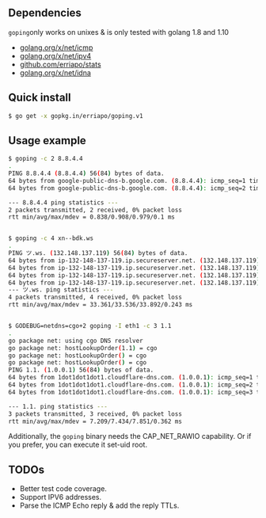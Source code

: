 ## Dependencies

`goping`only works on unixes & is only tested with golang 1.8 and 1.10

* [golang.org/x/net/icmp](https://godoc.org/golang.org/x/net/icmp)
* [golang.org/x/net/ipv4](https://godoc.org/golang.org/x/net/ipv4)
* [github.com/erriapo/stats](https://github.com/erriapo/stats)
* [golang.org/x/net/idna](https://godoc.org/golang.org/x/net/idna)

## Quick install

```bash
$ go get -x gopkg.in/erriapo/goping.v1
```

## Usage example

```bash
$ goping -c 2 8.8.4.4
.
PING 8.8.4.4 (8.8.4.4) 56(84) bytes of data.
64 bytes from google-public-dns-b.google.com. (8.8.4.4): icmp_seq=1 time=838.022µs
64 bytes from google-public-dns-b.google.com. (8.8.4.4): icmp_seq=2 time=978.804µs

--- 8.8.4.4 ping statistics ---
2 packets transmitted, 2 received, 0% packet loss
rtt min/avg/max/mdev = 0.838/0.908/0.979/0.1 ms


$ goping -c 4 xn--bdk.ws
.                                                                                              
PING ツ.ws. (132.148.137.119) 56(84) bytes of data.                                            
64 bytes from ip-132-148-137-119.ip.secureserver.net. (132.148.137.119): icmp_seq=1 time=33.892283ms
64 bytes from ip-132-148-137-119.ip.secureserver.net. (132.148.137.119): icmp_seq=2 time=33.402274ms
64 bytes from ip-132-148-137-119.ip.secureserver.net. (132.148.137.119): icmp_seq=3 time=33.361368ms
64 bytes from ip-132-148-137-119.ip.secureserver.net. (132.148.137.119): icmp_seq=4 time=33.486581ms                                                                                          
--- ツ.ws. ping statistics ---
4 packets transmitted, 4 received, 0% packet loss
rtt min/avg/max/mdev = 33.361/33.536/33.892/0.243 ms


$ GODEBUG=netdns=cgo+2 goping -I eth1 -c 3 1.1
.
go package net: using cgo DNS resolver
go package net: hostLookupOrder(1.1) = cgo
go package net: hostLookupOrder() = cgo
go package net: hostLookupOrder() = cgo
PING 1.1. (1.0.0.1) 56(84) bytes of data.
64 bytes from 1dot1dot1dot1.cloudflare-dns.com. (1.0.0.1): icmp_seq=1 time=7.85096ms
64 bytes from 1dot1dot1dot1.cloudflare-dns.com. (1.0.0.1): icmp_seq=2 time=7.240956ms
64 bytes from 1dot1dot1dot1.cloudflare-dns.com. (1.0.0.1): icmp_seq=3 time=7.208994ms

--- 1.1. ping statistics ---
3 packets transmitted, 3 received, 0% packet loss
rtt min/avg/max/mdev = 7.209/7.434/7.851/0.362 ms
```

Additionally, the `goping` binary needs the CAP_NET_RAWIO capability. 
Or if you prefer, you can execute it set-uid root.

## TODOs

* Better test code coverage.
* Support IPV6 addresses.
* Parse the ICMP Echo reply & add the reply TTLs.

